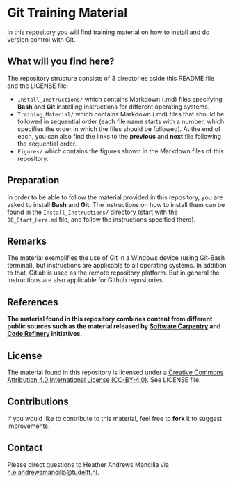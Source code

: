 # Git Training Material

In this repository you will find training material on how to install and do version control with Git. 
 

## What will you find here?

The repository structure consists of 3 directories aside this README file and the LICENSE file:

- `Install_Instructions/` which contains Markdown (.md) files specifying **Bash** and **Git** installing instructions for different operating systems.    
- `Training_Material/` which contains Markdown (.md) files that should be followed in sequential order (each file name starts with a number, which specifies the order in which the files should be followed). At the end of each, you can also find the links to the **previous** and **next** file following the sequential order.
- `Figures/` which contains the figures shown in the Markdown files of this repository.


## Preparation

In order to be able to follow the material provided in this repository, you are asked to install **Bash** and **Git**. The instructions on how to install them can be found in the  `Install_Instructions/` directory (start with the `00_Start_Here.md` file, and follow the instructions specified there).


## Remarks

The material exemplifies the use of Git in a Windows device (using Git-Bash terminal), but instructions are applicable to all operating systems. In addition to that, Gitlab is used as the remote repository platform. But in general the instructions are also applicable for Github repositories.


## References

**The material found in this repository combines content from different public sources such as the material released by [Software Carpentry](https://software-carpentry.org/) and [Code Refinery](https://coderefinery.org/) initiatives.**


## License

The material found in this repository is licensed under a [Creative Commons Attribution 4.0 International License (CC-BY-4.0)](https://creativecommons.org/licenses/by/4.0/). See LICENSE file.  


## Contributions

If you would like to contribute to this material, feel free to **fork** it to suggest improvements.
 

## Contact

Please direct questions to Heather Andrews Mancilla via h.e.andrewsmancilla@tudelft.nl.

